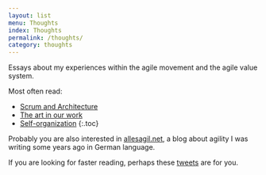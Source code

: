 ```yaml
---
layout: list
menu: Thoughts
index: Thoughts
permalink: /thoughts/
category: thoughts
---
```

Essays about my experiences within the agile movement and the agile value system. 

Most often read:

- [Scrum and Architecture](http://ulf.codes/scrum-and-architecture/)
- [The art in our work](http://ulf.codes/art-in-work/)
- [Self-organization](http://ulf.codes/self-organization/)
{:.toc}

Probably you are also interested in [allesagil.net](http://allesagil.net), a blog about agility I was writing some years ago in German language.  

If you are looking for faster reading, perhaps these [tweets]({{site.url}}/tweets/) are for you. 
